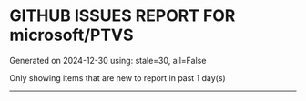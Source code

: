 
# GITHUB ISSUES REPORT FOR microsoft/PTVS


Generated on 2024-12-30 using: stale=30, all=False


Only showing items that are new to report in past 1 day(s)


---




















